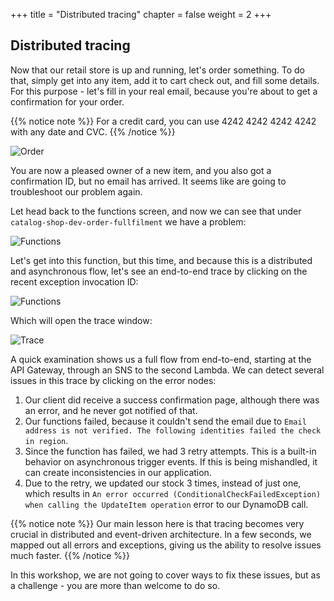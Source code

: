+++
title = "Distributed tracing"
chapter = false
weight = 2
+++

## Distributed tracing

Now that our retail store is up and running, let's order something. To do that, simply get into any item, add it to cart check out, and fill some details. For this purpose - let's fill in your real email, because you're about to get a confirmation for your order.

{{% notice note %}}
For a credit card, you can use 4242 4242 4242 4242 with any date and CVC.
{{% /notice %}}

![Order](/images/troubleshooting/order.png)

You are now a pleased owner of a new item, and you also got a confirmation ID, but no email has arrived. It seems like are going to troubleshoot our problem again.

Let head back to the functions screen, and now we can see that under `catalog-shop-dev-order-fullfilment` we have a problem:

![Functions](/images/troubleshooting/functions_2.png)

Let's get into this function, but this time, and because this is a distributed and asynchronous flow, let's see an end-to-end trace by clicking on the recent exception invocation ID:


![Functions](/images/troubleshooting/function_2.png)

Which will open the trace window:

![Trace](/images/troubleshooting/trace.png)

A quick examination shows us a full flow from end-to-end, starting at the API Gateway, through an SNS to the second Lambda. We can detect several issues in this trace by clicking on the error nodes:

1. Our client did receive a success confirmation page, although there was an error, and he never got notified of that.
2. Our functions failed, because it couldn't send the email due to `Email address is not verified. The following identities failed the check in region`.
3. Since the function has failed, we had 3 retry attempts. This is a built-in behavior on asynchronous trigger events. If this is being mishandled, it can create inconsistencies in our application.
4. Due to the retry, we updated our stock 3 times, instead of just one, which results in `An error occurred (ConditionalCheckFailedException) when calling the UpdateItem operation` error to our DynamoDB call.

{{% notice note %}}
Our main lesson here is that tracing becomes very crucial in distributed and event-driven architecture. In a few seconds, we mapped out all errors and exceptions, giving us the ability to resolve issues much faster.
{{% /notice %}}

In this workshop, we are not going to cover ways to fix these issues, but as a challenge - you are more than welcome to do so.